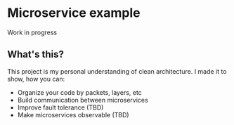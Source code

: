 # Microservice example

Work in progress

## What's this?

This project is my personal understanding of clean architecture. I made it to show, how you can:
- Organize your code by packets, layers, etc
- Build communication between microservices
- Improve fault tolerance (TBD)
- Make microservices observable (TBD)
